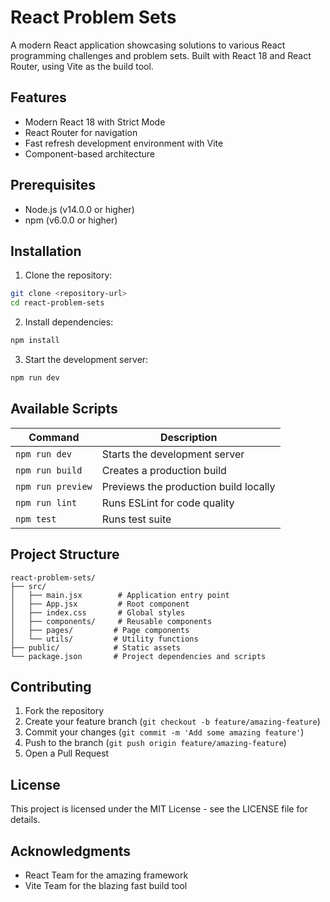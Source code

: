 # React Problem Sets

A modern React application showcasing solutions to various React programming challenges and problem sets. Built with React 18 and React Router, using Vite as the build tool.

## Features

- Modern React 18 with Strict Mode
- React Router for navigation
- Fast refresh development environment with Vite
- Component-based architecture

## Prerequisites

- Node.js (v14.0.0 or higher)
- npm (v6.0.0 or higher)

## Installation

1. Clone the repository:
```bash
git clone <repository-url>
cd react-problem-sets
```

2. Install dependencies:
```bash
npm install
```

3. Start the development server:
```bash
npm run dev
```

## Available Scripts

| Command | Description |
|---------|-------------|
| `npm run dev` | Starts the development server |
| `npm run build` | Creates a production build |
| `npm run preview` | Previews the production build locally |
| `npm run lint` | Runs ESLint for code quality |
| `npm test` | Runs test suite |

## Project Structure

```
react-problem-sets/
├── src/
│   ├── main.jsx        # Application entry point
│   ├── App.jsx         # Root component
│   ├── index.css       # Global styles
│   ├── components/     # Reusable components
│   ├── pages/         # Page components
│   └── utils/         # Utility functions
├── public/            # Static assets
└── package.json       # Project dependencies and scripts
```

## Contributing

1. Fork the repository
2. Create your feature branch (`git checkout -b feature/amazing-feature`)
3. Commit your changes (`git commit -m 'Add some amazing feature'`)
4. Push to the branch (`git push origin feature/amazing-feature`)
5. Open a Pull Request

## License

This project is licensed under the MIT License - see the LICENSE file for details.

## Acknowledgments

- React Team for the amazing framework
- Vite Team for the blazing fast build tool
